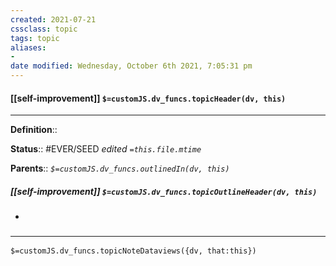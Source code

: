 ```yaml
---
created: 2021-07-21
cssclass: topic
tags: topic
aliases:
-
date modified: Wednesday, October 6th 2021, 7:05:31 pm
---
```


#### [[self-improvement]] `$=customJS.dv_funcs.topicHeader(dv, this)`

---

**Definition**::

**Status**:: #EVER/SEED
*edited `=this.file.mtime`*

**Parents**::
*`$=customJS.dv_funcs.outlinedIn(dv, this)`*

##### [[self-improvement]] `$=customJS.dv_funcs.topicOutlineHeader(dv, this)`

-

### <hr class="dataviews"/>

`$=customJS.dv_funcs.topicNoteDataviews({dv, that:this})`

